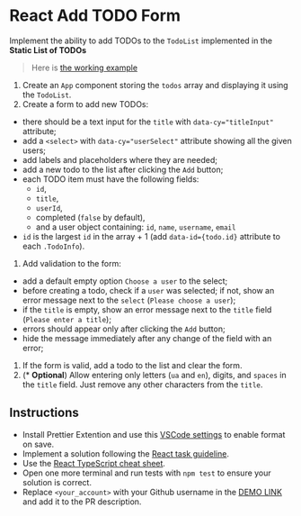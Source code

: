 # React Add TODO Form

Implement the ability to add TODOs to the `TodoList` implemented in the **Static List of TODOs**

> Here is [the working example](https://mate-academy.github.io/react_add-todo-form/)

1. Create an `App` component storing the `todos` array and displaying it using the `TodoList`.
1. Create a form to add new TODOs:

- there should be a text input for the `title` with `data-cy="titleInput"` attribute;
- add a `<select>` with `data-cy="userSelect"` attribute showing all the given users;
- add labels and placeholders where they are needed;
- add a new todo to the list after clicking the `Add` button;
- each TODO item must have the following fields:
  - `id`,
  - `title`,
  - `userId`,
  - completed (`false` by default),
  - and a user object containing: `id`, `name`, `username`, `email`
- `id` is the largest `id` in the array + 1 (add `data-id={todo.id}` attribute to each `.TodoInfo`).

1. Add validation to the form:

- add a default empty option `Choose a user` to the select;
- before creating a todo, check if a `user` was selected; if not, show an error message next to the `select` (`Please choose a user`);
- if the `title` is empty, show an error message next to the `title` field (`Please enter a title`);
- errors should appear only after clicking the `Add` button;
- hide the message immediately after any change of the field with an error;

1. If the form is valid, add a todo to the list and clear the form.
1. (\* **Optional**) Allow entering only letters (`ua` and `en`), digits, and `spaces` in the `title` field. Just remove any other characters from the `title`.

## Instructions

- Install Prettier Extention and use this [VSCode settings](https://mate-academy.github.io/fe-program/tools/vscode/settings.json) to enable format on save.
- Implement a solution following the [React task guideline](https://github.com/mate-academy/react_task-guideline#react-tasks-guideline).
- Use the [React TypeScript cheat sheet](https://mate-academy.github.io/fe-program/js/extra/react-typescript).
- Open one more terminal and run tests with `npm test` to ensure your solution is correct.
- Replace `<your_account>` with your Github username in the [DEMO LINK](https://<your_account>.github.io/react_add-todo-form/) and add it to the PR description.
